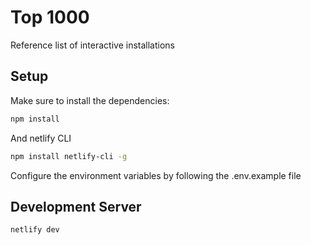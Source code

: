 # Top 1000

Reference list of interactive installations

## Setup

Make sure to install the dependencies:

```bash
npm install
```
And netlify CLI

```bash
npm install netlify-cli -g
```

Configure the environment variables by following the .env.example file

## Development Server

```bash
netlify dev
```
